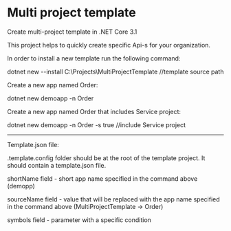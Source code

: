# Multi project template
Create multi-project template in .NET Core 3.1

This project helps to quickly create specific Api-s for your organization.

In order to install a new template run the following command:

dotnet new --install C:\Projects\MultiProjectTemplate //template source path

Create a new app named Order:

dotnet new demoapp -n Order

Create a new app named Order that includes Service project:

dotnet new demoapp -n Order -s true //include Service project

******************************
Template.json file:

.template.config folder should be at the root of the template project. 
It should contain a template.json file.

shortName field - short app name specified in the command above (demopp)

sourceName field - value that will be replaced with the app name specified in the command above (MultiProjectTemplate -> Order)

symbols field - parameter with a specific condition
